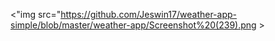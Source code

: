 
<"img src="https://github.com/Jeswin17/weather-app-simple/blob/master/weather-app/Screenshot%20(239).png >
